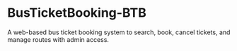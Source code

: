 # BusTicketBooking-BTB
A web-based bus ticket booking system to search, book, cancel tickets, and manage routes with admin access.
